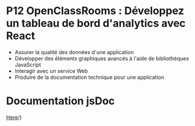 # P12 OpenClassRooms : Développez un tableau de bord d'analytics avec React
- Assurer la qualité des données d'une application
- Développer des éléments graphiques avancés à l'aide de bibliothèques JavaScript
- Interagir avec un service Web
- Produire de la documentation technique pour une application

# Documentation jsDoc
[Here](https://github.com/jsr029/Rakotonirina_JeanSebastien_12_01062022)/)
